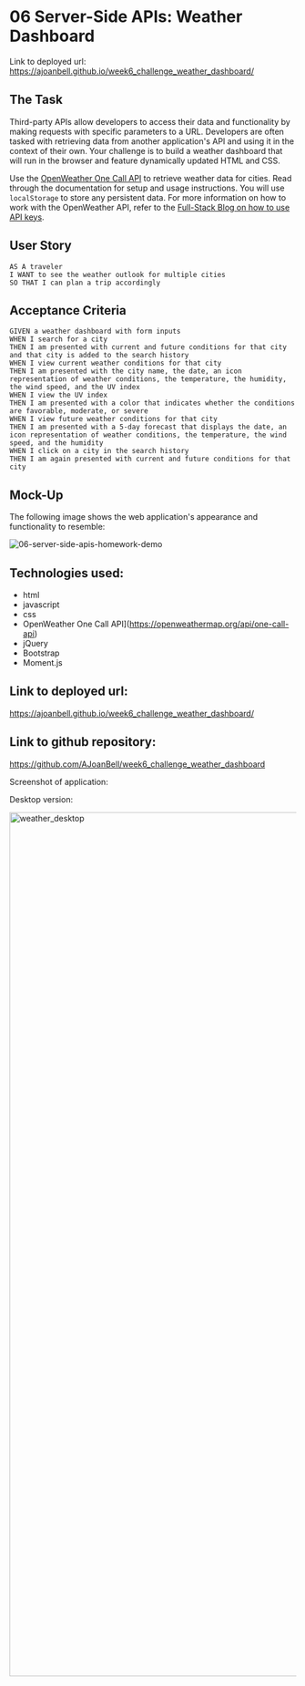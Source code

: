 # 06 Server-Side APIs: Weather Dashboard

Link to deployed url:
https://ajoanbell.github.io/week6_challenge_weather_dashboard/

## The Task

Third-party APIs allow developers to access their data and functionality by making requests with specific parameters to a URL. Developers are often tasked with retrieving data from another application's API and using it in the context of their own. Your challenge is to build a weather dashboard that will run in the browser and feature dynamically updated HTML and CSS.

Use the [OpenWeather One Call API](https://openweathermap.org/api/one-call-api) to retrieve weather data for cities. Read through the documentation for setup and usage instructions. You will use `localStorage` to store any persistent data. For more information on how to work with the OpenWeather API, refer to the [Full-Stack Blog on how to use API keys](https://coding-boot-camp.github.io/full-stack/apis/how-to-use-api-keys).

## User Story

```
AS A traveler
I WANT to see the weather outlook for multiple cities
SO THAT I can plan a trip accordingly
```

## Acceptance Criteria

```
GIVEN a weather dashboard with form inputs
WHEN I search for a city
THEN I am presented with current and future conditions for that city and that city is added to the search history
WHEN I view current weather conditions for that city
THEN I am presented with the city name, the date, an icon representation of weather conditions, the temperature, the humidity, the wind speed, and the UV index
WHEN I view the UV index
THEN I am presented with a color that indicates whether the conditions are favorable, moderate, or severe
WHEN I view future weather conditions for that city
THEN I am presented with a 5-day forecast that displays the date, an icon representation of weather conditions, the temperature, the wind speed, and the humidity
WHEN I click on a city in the search history
THEN I am again presented with current and future conditions for that city
```

## Mock-Up

The following image shows the web application's appearance and functionality to resemble:

![06-server-side-apis-homework-demo](https://user-images.githubusercontent.com/36496885/178274762-d66d7835-6d27-4ec2-9e3f-c6bc7f1013cc.png)


## Technologies used:
- html
- javascript
- css
- OpenWeather One Call API](https://openweathermap.org/api/one-call-api)
- jQuery
- Bootstrap
- Moment.js

## Link to deployed url:
https://ajoanbell.github.io/week6_challenge_weather_dashboard/
## Link to github repository:
https://github.com/AJoanBell/week6_challenge_weather_dashboard

Screenshot of application:

Desktop version:

<img width="1516" alt="weather_desktop" src="https://user-images.githubusercontent.com/36496885/178274691-64961780-5303-4c7e-afea-b55ff01c4788.png">








